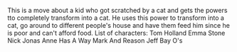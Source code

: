 This is a move about a kid who got scratched by a cat and gets the powers tto completely transform into a cat.
He uses this power to transform into a cat, go around to different people's house and have them feed him since he is poor and can't afford food.
List of characters:
Tom Holland
Emma Stone
Nick Jonas
Anne Has A Way
Mark And Reason
Jeff Bay O's
